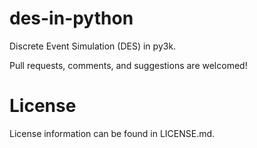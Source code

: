 des-in-python
=============

Discrete Event Simulation (DES) in py3k.

Pull requests, comments, and suggestions are welcomed!

# License
License information can be found in LICENSE.md.